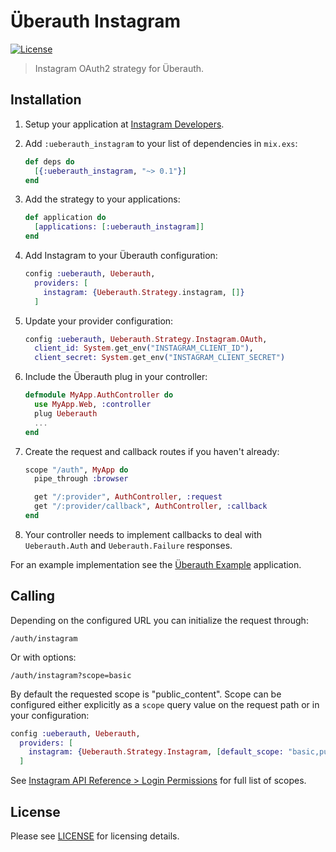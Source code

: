 # Überauth Instagram
[![License][license-img]][license]

[license-img]: http://img.shields.io/badge/license-MIT-brightgreen.svg
[license]: http://opensource.org/licenses/MIT

> Instagram OAuth2 strategy for Überauth.

## Installation

1. Setup your application at [Instagram Developers](https://www.instagram.com/developer/).

1. Add `:ueberauth_instagram` to your list of dependencies in `mix.exs`:

    ```elixir
    def deps do
      [{:ueberauth_instagram, "~> 0.1"}]
    end
    ```

1. Add the strategy to your applications:

    ```elixir
    def application do
      [applications: [:ueberauth_instagram]]
    end
    ```

1. Add Instagram to your Überauth configuration:

    ```elixir
    config :ueberauth, Ueberauth,
      providers: [
        instagram: {Ueberauth.Strategy.instagram, []}
      ]
    ```

1.  Update your provider configuration:

    ```elixir
    config :ueberauth, Ueberauth.Strategy.Instagram.OAuth,
      client_id: System.get_env("INSTAGRAM_CLIENT_ID"),
      client_secret: System.get_env("INSTAGRAM_CLIENT_SECRET")
    ```

1.  Include the Überauth plug in your controller:

    ```elixir
    defmodule MyApp.AuthController do
      use MyApp.Web, :controller
      plug Ueberauth
      ...
    end
    ```

1.  Create the request and callback routes if you haven't already:

    ```elixir
    scope "/auth", MyApp do
      pipe_through :browser

      get "/:provider", AuthController, :request
      get "/:provider/callback", AuthController, :callback
    end
    ```

1. Your controller needs to implement callbacks to deal with `Ueberauth.Auth` and `Ueberauth.Failure` responses.

For an example implementation see the [Überauth Example](https://github.com/ueberauth/ueberauth_example) application.

## Calling

Depending on the configured URL you can initialize the request through:

    /auth/instagram

Or with options:

    /auth/instagram?scope=basic

By default the requested scope is "public_content". Scope can be configured either explicitly as a `scope` query value on the request path or in your configuration:

```elixir
config :ueberauth, Ueberauth,
  providers: [
    instagram: {Ueberauth.Strategy.Instagram, [default_scope: "basic,public_content,followers_list"]}
  ]
```

See [Instagram API Reference > Login Permissions](https://www.instagram.com/developer/authorization/) for full list of scopes.


## License

Please see [LICENSE](https://github.com/ueberauth/ueberauth_instagram/blob/master/LICENSE) for licensing details.

